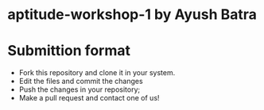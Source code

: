 # aptitude-workshop-1 by Ayush Batra

# Submittion format

- Fork this repository and clone it in your system.
- Edit the files and commit the changes
- Push the changes in your repository;
- Make a pull request and contact one of us!

